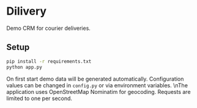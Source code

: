 # Dilivery

Demo CRM for courier deliveries.

## Setup

```bash
pip install -r requirements.txt
python app.py
```

On first start demo data will be generated automatically. Configuration values can be changed in `config.py` or via environment variables.
\nThe application uses OpenStreetMap Nominatim for geocoding. Requests are limited to one per second.
